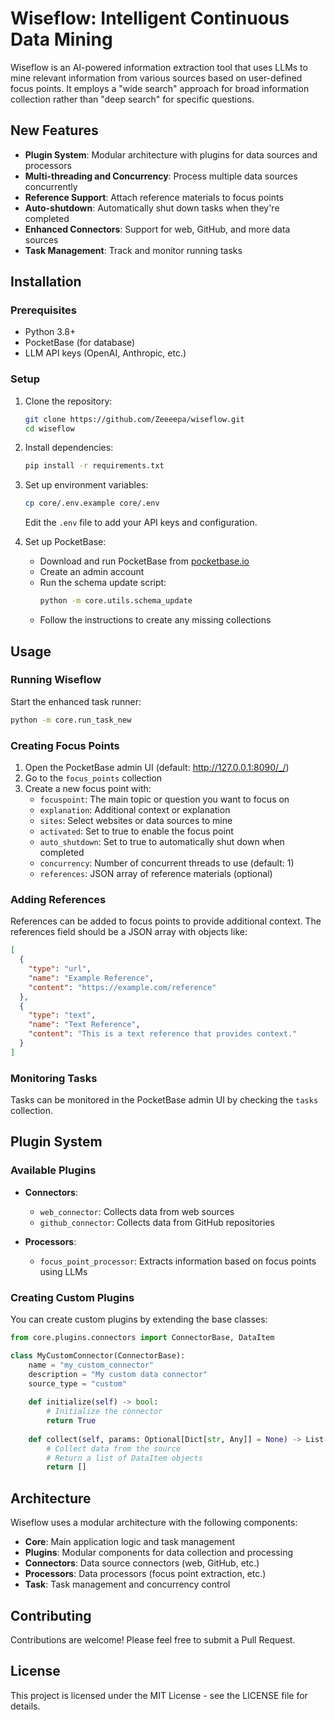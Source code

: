 # Wiseflow: Intelligent Continuous Data Mining

Wiseflow is an AI-powered information extraction tool that uses LLMs to mine relevant information from various sources based on user-defined focus points. It employs a "wide search" approach for broad information collection rather than "deep search" for specific questions.

## New Features

- **Plugin System**: Modular architecture with plugins for data sources and processors
- **Multi-threading and Concurrency**: Process multiple data sources concurrently
- **Reference Support**: Attach reference materials to focus points
- **Auto-shutdown**: Automatically shut down tasks when they're completed
- **Enhanced Connectors**: Support for web, GitHub, and more data sources
- **Task Management**: Track and monitor running tasks

## Installation

### Prerequisites

- Python 3.8+
- PocketBase (for database)
- LLM API keys (OpenAI, Anthropic, etc.)

### Setup

1. Clone the repository:
   ```bash
   git clone https://github.com/Zeeeepa/wiseflow.git
   cd wiseflow
   ```

2. Install dependencies:
   ```bash
   pip install -r requirements.txt
   ```

3. Set up environment variables:
   ```bash
   cp core/.env.example core/.env
   ```
   Edit the `.env` file to add your API keys and configuration.

4. Set up PocketBase:
   - Download and run PocketBase from [pocketbase.io](https://pocketbase.io)
   - Create an admin account
   - Run the schema update script:
     ```bash
     python -m core.utils.schema_update
     ```
   - Follow the instructions to create any missing collections

## Usage

### Running Wiseflow

Start the enhanced task runner:

```bash
python -m core.run_task_new
```

### Creating Focus Points

1. Open the PocketBase admin UI (default: http://127.0.0.1:8090/_/)
2. Go to the `focus_points` collection
3. Create a new focus point with:
   - `focuspoint`: The main topic or question you want to focus on
   - `explanation`: Additional context or explanation
   - `sites`: Select websites or data sources to mine
   - `activated`: Set to true to enable the focus point
   - `auto_shutdown`: Set to true to automatically shut down when completed
   - `concurrency`: Number of concurrent threads to use (default: 1)
   - `references`: JSON array of reference materials (optional)

### Adding References

References can be added to focus points to provide additional context. The references field should be a JSON array with objects like:

```json
[
  {
    "type": "url",
    "name": "Example Reference",
    "content": "https://example.com/reference"
  },
  {
    "type": "text",
    "name": "Text Reference",
    "content": "This is a text reference that provides context."
  }
]
```

### Monitoring Tasks

Tasks can be monitored in the PocketBase admin UI by checking the `tasks` collection.

## Plugin System

### Available Plugins

- **Connectors**:
  - `web_connector`: Collects data from web sources
  - `github_connector`: Collects data from GitHub repositories

- **Processors**:
  - `focus_point_processor`: Extracts information based on focus points using LLMs

### Creating Custom Plugins

You can create custom plugins by extending the base classes:

```python
from core.plugins.connectors import ConnectorBase, DataItem

class MyCustomConnector(ConnectorBase):
    name = "my_custom_connector"
    description = "My custom data connector"
    source_type = "custom"
    
    def initialize(self) -> bool:
        # Initialize the connector
        return True
    
    def collect(self, params: Optional[Dict[str, Any]] = None) -> List[DataItem]:
        # Collect data from the source
        # Return a list of DataItem objects
        return []
```

## Architecture

Wiseflow uses a modular architecture with the following components:

- **Core**: Main application logic and task management
- **Plugins**: Modular components for data collection and processing
- **Connectors**: Data source connectors (web, GitHub, etc.)
- **Processors**: Data processors (focus point extraction, etc.)
- **Task**: Task management and concurrency control

## Contributing

Contributions are welcome! Please feel free to submit a Pull Request.

## License

This project is licensed under the MIT License - see the LICENSE file for details.